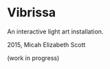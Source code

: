 Vibrissa
========

An interactive light art installation.

2015, Micah Elizabeth Scott

(work in progress)
